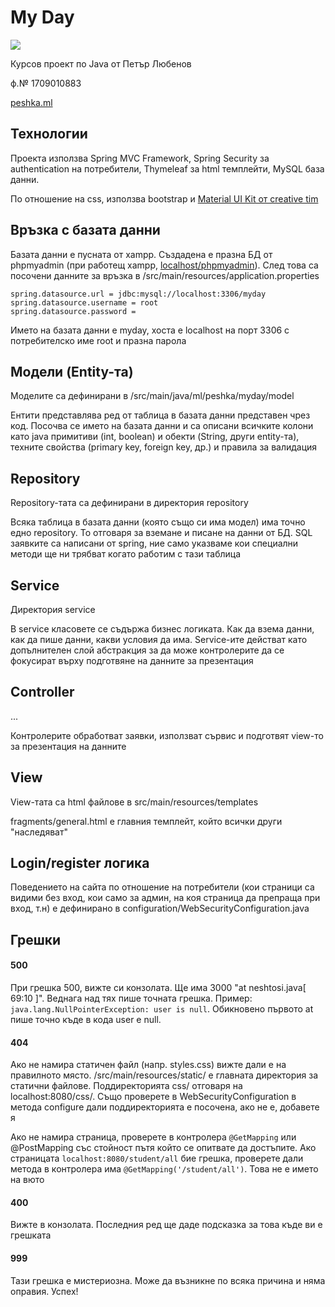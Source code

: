 # My Day

<img src="https://img.shields.io/badge/spring%20-%236DB33F.svg?&style=for-the-badge&logo=spring&logoColor=white"/>

Курсов проект по Java от Петър Любенов

ф.№ 1709010883


[peshka.ml](https://peshka.ml)

## Технологии

Проекта използва Spring MVC Framework, Spring Security за authentication на потребители, Thymeleaf за html темплейти, MySQL база данни.

По отношение на css, използва bootstrap и [Material UI Kit от creative tim](https://www.creative-tim.com/product/material-kit)

## Връзка с базата данни

Базата данни е пусната от xampp. Създадена е празна БД от phpmyadmin (при работещ xampp, [localhost/phpmyadmin](http://localhost/phpmyadmin)). След това са посочени данните за връзка в /src/main/resources/application.properties

```
spring.datasource.url = jdbc:mysql://localhost:3306/myday
spring.datasource.username = root
spring.datasource.password = 
```

Името на базата данни е myday, хоста е localhost на порт 3306 с потребителско име root и празна парола

## Модели (Entity-та)
Моделите са дефинирани в /src/main/java/ml/peshka/myday/model

Ентити представлява ред от таблица в базата данни представен чрез код. Посочва се името на базата данни и са описани всичките колони като java примитиви (int, boolean) и обекти (String, други entity-та), техните свойства (primary key, foreign key, др.) и правила за валидация

## Repository
Repository-тата са дефинирани в директория repository

Всяка таблица в базата данни (която също си има модел) има точно едно repository. То отговаря за вземане и писане на данни от БД. SQL заявките са написани от spring, ние само указваме кои специални методи ще ни трябват когато работим с тази таблица

## Service
Директория service

В service класовете се съдържа бизнес логиката. Как да взема данни, как да пише данни, какви условия да има. Service-ите действат като допълнителен слой абстракция за да може контролерите да се фокусират върху подготвяне на данните за презентация

## Controller
...

Контролерите обработват заявки, използват сървис и подготвят view-то за презентация на данните

## View
View-тата са html файлове в src/main/resources/templates

fragments/general.html е главния темплейт, който всички други "наследяват" 

## Login/register логика

Поведението на сайта по отношение на потребители (кои страници са видими без вход, кои само за админ, на коя страница да препраща при вход, т.н) е дефинирано в configuration/WebSecurityConfiguration.java

## Грешки

#### 500
При грешка 500, вижте си конзолата. Ще има 3000 "at neshtosi.java[ 69:10 ]". Веднага над тях пише точната грешка.
Пример: `java.lang.NullPointerException: user is null`. Обикновено първото at пише точно къде в кода user е null.

#### 404
Ако не намира статичен файл (напр. styles.css) вижте дали е на правилното място. /src/main/resources/static/ е главната директория за статични файлове. Поддиректорията css/ отговаря на localhost:8080/css/. Също проверете в WebSecurityConfiguration в метода configure дали поддиректорията е посочена, ако не е, добавете я

Ако не намира страница, проверете в контролера `@GetMapping` или @PostMapping със стойност пътя който се опитвате да достъпите. Ако страницата `localhost:8080/student/all` бие грешка, проверете дали метода в контролера има `@GetMapping('/student/all')`. Това не е името на вюто

#### 400
Вижте в конзолата. Последния ред ще даде подсказка за това къде ви е грешката

#### 999
Тази грешка е мистериозна. Може да възникне по всяка причина и няма оправия. Успех!
